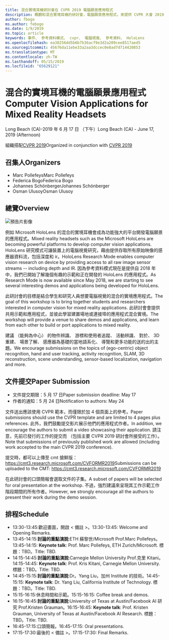```yaml
---
title: 混合實境耳機研討會在 CVPR 2019 電腦願景應用程式
description: 概觀和混合實境耳機的研討會，電腦願景應用程式，來提供 CVPR 大會 2019 年 6 月的排程。
author: fbogo
ms.author: febogo
ms.date: 1/9/2019
ms.topic: article
keywords: 事件、 參考資料模式、 cvpr、 電腦視覺、 參考資料、 HoloLens
ms.openlocfilehash: ea38256dd5b6b7b36acf9e3d2a209cee8517aed5
ms.sourcegitcommit: 45676da11ebe33a2aa3dccec0e8ad7d714420853
ms.translationtype: MT
ms.contentlocale: zh-TW
ms.lasthandoff: 05/15/2019
ms.locfileid: "65629121"
---
```

# <a name="computer-vision-applications-for-mixed-reality-headsets"></a><span data-ttu-id="815f6-104">混合的實境耳機的電腦願景應用程式</span><span class="sxs-lookup"><span data-stu-id="815f6-104">Computer Vision Applications for Mixed Reality Headsets</span></span>
<span data-ttu-id="815f6-105">Long Beach (CA)-2019 年 6 月 17 日 （下午）</span><span class="sxs-lookup"><span data-stu-id="815f6-105">Long Beach (CA) - June 17, 2019 (Afternoon)</span></span>

<span data-ttu-id="815f6-106">組織搭配[CVPR 2019](http://cvpr2019.thecvf.com/)</span><span class="sxs-lookup"><span data-stu-id="815f6-106">Organized in conjunction with [CVPR 2019](http://cvpr2019.thecvf.com/)</span></span>

## <a name="organizers"></a><span data-ttu-id="815f6-107">召集人</span><span class="sxs-lookup"><span data-stu-id="815f6-107">Organizers</span></span>
* <span data-ttu-id="815f6-108">Marc Pollefeys</span><span class="sxs-lookup"><span data-stu-id="815f6-108">Marc Pollefeys</span></span>
* <span data-ttu-id="815f6-109">Federica Bogo</span><span class="sxs-lookup"><span data-stu-id="815f6-109">Federica Bogo</span></span>
* <span data-ttu-id="815f6-110">Johannes Schönberger</span><span class="sxs-lookup"><span data-stu-id="815f6-110">Johannes Schönberger</span></span>
* <span data-ttu-id="815f6-111">Osman Ulusoy</span><span class="sxs-lookup"><span data-stu-id="815f6-111">Osman Ulusoy</span></span>

## <a name="overview"></a><span data-ttu-id="815f6-112">總覽</span><span class="sxs-lookup"><span data-stu-id="815f6-112">Overview</span></span>

![預告片影像](images/cvpr2019_teaser2.jpg)

<span data-ttu-id="815f6-114">例如 Microsoft HoloLens 的混合的實境耳機會成為功能強大的平台開發電腦願景的應用程式。</span><span class="sxs-lookup"><span data-stu-id="815f6-114">Mixed reality headsets such as the Microsoft HoloLens are becoming powerful platforms to develop computer vision applications.</span></span> <span data-ttu-id="815f6-115">HoloLens 研究模式可讓裝置上的電腦視覺研究，藉由提供存取所有原始映像的感應器資料流，包括深度和 ir。</span><span class="sxs-lookup"><span data-stu-id="815f6-115">HoloLens Research Mode enables computer vision research on device by providing access to all raw image sensor streams -- including depth and IR.</span></span> <span data-ttu-id="815f6-116">因為參考資料模式現在是提供自 2018 年中，我們已開始了解幾個有趣的示範和正在開發的 HoloLens 的應用程式。</span><span class="sxs-lookup"><span data-stu-id="815f6-116">As Research Mode is now available since May 2018, we are starting to see several interesting demos and applications being developed for HoloLens.</span></span> 

<span data-ttu-id="815f6-117">此研討會的目標是結合學生和研究人員想要電腦視覺的混合的實境應用程式。</span><span class="sxs-lookup"><span data-stu-id="815f6-117">The goal of this workshop is to bring together students and researchers interested in computer vision for mixed reality applications.</span></span> <span data-ttu-id="815f6-118">此研討會會提供共用示範和應用程式，並彼此學習建置場地或連接埠的應用程式混合實境。</span><span class="sxs-lookup"><span data-stu-id="815f6-118">The workshop will provide a venue to share demos and applications, and learn from each other to build or port applications to mixed reality.</span></span> 

<span data-ttu-id="815f6-119">建議 （能夠為中心） 的物件辨識、 游標和使用者追蹤、 活動辨識、 對於、 3D 重建、 場景了解、 感應器為基礎的當地語系化、 導覽和更多功能的送的出的主題。</span><span class="sxs-lookup"><span data-stu-id="815f6-119">We encourage submissions on the topics of (ego-centric) object recognition, hand and user tracking, activity recognition, SLAM, 3D reconstruction, scene understanding, sensor-based localization, navigation and more.</span></span>

## <a name="paper-submission"></a><span data-ttu-id="815f6-120">文件提交</span><span class="sxs-lookup"><span data-stu-id="815f6-120">Paper Submission</span></span>
* <span data-ttu-id="815f6-121">文件提交期限：5 月 17 日</span><span class="sxs-lookup"><span data-stu-id="815f6-121">Paper submission deadline: May 17</span></span>
* <span data-ttu-id="815f6-122">作者的通知：5 月 24 日</span><span class="sxs-lookup"><span data-stu-id="815f6-122">Notification to authors: May 24</span></span>

<span data-ttu-id="815f6-123">文件送出應該使用 CVPR 範本，而僅限於加 4 個頁面上的參考。</span><span class="sxs-lookup"><span data-stu-id="815f6-123">Paper submissions should use the CVPR template and are limited to 4 pages plus references.</span></span> <span data-ttu-id="815f6-124">此外，我們鼓勵提交影片展示他們的應用程式作者。</span><span class="sxs-lookup"><span data-stu-id="815f6-124">In addition, we encourage the authors to submit a video showcasing their application.</span></span>
<span data-ttu-id="815f6-125">請注意，先前已發行的工作的提交而 （包括主要 CVPR 2019 研討會所接受的工作）。</span><span class="sxs-lookup"><span data-stu-id="815f6-125">Note that submissions of previously published work are allowed (including work accepted to the main CVPR 2019 conference).</span></span> 

<span data-ttu-id="815f6-126">提交時，都可以上傳至 cmt 搶鮮版： https://cmt3.research.microsoft.com/CVFORMR2019</span><span class="sxs-lookup"><span data-stu-id="815f6-126">Submissions can be uploaded to the CMT: https://cmt3.research.microsoft.com/CVFORMR2019</span></span>

<span data-ttu-id="815f6-127">在此研討會的口頭簡報會選取文件的子集。</span><span class="sxs-lookup"><span data-stu-id="815f6-127">A subset of papers will be selected for oral presentation at the workshop.</span></span> <span data-ttu-id="815f6-128">不過，強烈建議來呈現其工作示範工作階段期間的所有作者。</span><span class="sxs-lookup"><span data-stu-id="815f6-128">However, we strongly encourage all the authors to present their work during the demo session.</span></span>


## <a name="schedule"></a><span data-ttu-id="815f6-129">排程</span><span class="sxs-lookup"><span data-stu-id="815f6-129">Schedule</span></span>
* <span data-ttu-id="815f6-130">13:30-13:45:歡迎畫面，開啟 < 備註 >。</span><span class="sxs-lookup"><span data-stu-id="815f6-130">13:30-13:45: Welcome and Opening Remarks.</span></span>
* <span data-ttu-id="815f6-131">13:45-14:15:**討論的重點演說**:ETH 蘇黎世/Microsoft Prof.Marc Pollefeys。</span><span class="sxs-lookup"><span data-stu-id="815f6-131">13:45-14:15: **Keynote talk**: Prof. Marc Pollefeys, ETH Zurich/Microsoft.</span></span> <span data-ttu-id="815f6-132">標題：TBD。</span><span class="sxs-lookup"><span data-stu-id="815f6-132">Title: TBD.</span></span>
* <span data-ttu-id="815f6-133">14:15-14:45:**討論的重點演說**:Carnegie Mellon University Prof.克里 Kitani。</span><span class="sxs-lookup"><span data-stu-id="815f6-133">14:15-14:45: **Keynote talk**: Prof. Kris Kitani, Carnegie Mellon University.</span></span> <span data-ttu-id="815f6-134">標題：TBD。</span><span class="sxs-lookup"><span data-stu-id="815f6-134">Title: TBD.</span></span>
* <span data-ttu-id="815f6-135">14:45-15:15:**討論的重點演說**:Dr。Yang Liu，加州 Institute 的技術。</span><span class="sxs-lookup"><span data-stu-id="815f6-135">14:45-15:15: **Keynote talk**: Dr. Yang Liu, California Institute of Technology.</span></span> <span data-ttu-id="815f6-136">標題：TBD。</span><span class="sxs-lookup"><span data-stu-id="815f6-136">Title: TBD.</span></span>
* <span data-ttu-id="815f6-137">15:15-16:15:休息時間和示範。</span><span class="sxs-lookup"><span data-stu-id="815f6-137">15:15-16:15: Coffee break and demos.</span></span>
* <span data-ttu-id="815f6-138">16:15-16:45:**討論的重點演說**:University of Texas at Austin/Facebook AI 研究 Prof.Kristen Grauman。</span><span class="sxs-lookup"><span data-stu-id="815f6-138">16:15-16:45: **Keynote talk**: Prof. Kristen Grauman, University of Texas at Austin/Facebook AI Research.</span></span> <span data-ttu-id="815f6-139">標題：TBD。</span><span class="sxs-lookup"><span data-stu-id="815f6-139">Title: TBD.</span></span>
* <span data-ttu-id="815f6-140">16:45-17:15:口頭簡報。</span><span class="sxs-lookup"><span data-stu-id="815f6-140">16:45-17:15: Oral presentations.</span></span>
* <span data-ttu-id="815f6-141">17:15-17:30:最後的 < 備註 >。</span><span class="sxs-lookup"><span data-stu-id="815f6-141">17:15-17:30: Final Remarks.</span></span>
